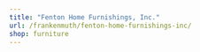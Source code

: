 ```yaml
---
title: "Fenton Home Furnishings, Inc."
url: /frankenmuth/fenton-home-furnishings-inc/
shop: furniture
---
```

